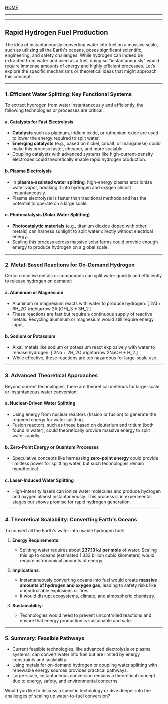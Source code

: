 [HOME](/README.md)   

---   

---   

## Rapid Hydrogen Fuel Production

The idea of instantaneously converting water into fuel on a massive scale, such as utilizing all the Earth's oceans, poses significant scientific, engineering, and safety challenges. While hydrogen can indeed be extracted from water and used as a fuel, doing so "instantaneously" would require immense amounts of energy and highly efficient processes. Let’s explore the specific mechanisms or theoretical ideas that might approach this concept:

---

### **1. Efficient Water Splitting: Key Functional Systems**
To extract hydrogen from water instantaneously and efficiently, the following technologies or processes are critical:

#### **a. Catalysts for Fast Electrolysis**
- **Catalysts** such as platinum, iridium oxide, or ruthenium oxide are used to lower the energy required to split water.
- **Emerging catalysts** (e.g., based on nickel, cobalt, or manganese) could make this process faster, cheaper, and more scalable.
- Coupling catalysts with advanced systems like high-current-density electrodes could theoretically enable rapid hydrogen production.

#### **b. Plasma Electrolysis**
- In **plasma-assisted water splitting**, high-energy plasma arcs ionize water vapor, breaking it into hydrogen and oxygen almost instantaneously.
- Plasma electrolysis is faster than traditional methods and has the potential to operate on a large scale.

#### **c. Photocatalysis (Solar Water Splitting)**
- **Photocatalytic materials** (e.g., titanium dioxide doped with other metals) can harness sunlight to split water directly without electrical energy.
- Scaling this process across massive solar farms could provide enough energy to produce hydrogen on a global scale.

---

### **2. Metal-Based Reactions for On-Demand Hydrogen**
Certain reactive metals or compounds can split water quickly and efficiently to release hydrogen on demand:

#### **a. Aluminum or Magnesium**
- Aluminum or magnesium reacts with water to produce hydrogen:
  \[
  2Al + 6H_2O \rightarrow 2Al(OH)_3 + 3H_2
  \]
- These reactions are fast but require a continuous supply of reactive metals. Recycling aluminum or magnesium would still require energy input.

#### **b. Sodium or Potassium**
- Alkali metals like sodium or potassium react explosively with water to release hydrogen:
  \[
  2Na + 2H_2O \rightarrow 2NaOH + H_2
  \]
- While effective, these reactions are too hazardous for large-scale use.

---

### **3. Advanced Theoretical Approaches**
Beyond current technologies, there are theoretical methods for large-scale or instantaneous water conversion:

#### **a. Nuclear-Driven Water Splitting**
- Using energy from nuclear reactors (fission or fusion) to generate the required energy for water splitting.
- Fusion reactors, such as those based on deuterium and tritium (both found in water), could theoretically provide massive energy to split water rapidly.

#### **b. Zero-Point Energy or Quantum Processes**
- Speculative concepts like harnessing **zero-point energy** could provide limitless power for splitting water, but such technologies remain hypothetical.

#### **c. Laser-Induced Water Splitting**
- High-intensity lasers can ionize water molecules and produce hydrogen and oxygen almost instantaneously. This process is in experimental stages but shows promise for rapid hydrogen generation.

---

### **4. Theoretical Scalability: Converting Earth's Oceans**
To convert all the Earth's water into usable hydrogen fuel:

1. **Energy Requirements**:
   - Splitting water requires about **237.13 kJ per mole** of water. Scaling this up to oceans (estimated 1.332 billion cubic kilometers) would require astronomical amounts of energy.

2. **Implications**:
   - Instantaneously converting oceans into fuel would create **massive amounts of hydrogen and oxygen gas**, leading to safety risks like uncontrollable explosions or fires.
   - It would disrupt ecosystems, climate, and atmospheric chemistry.

3. **Sustainability**:
   - Technologies would need to prevent uncontrolled reactions and ensure that energy production is sustainable and safe.

---

### **5. Summary: Feasible Pathways**
- Current feasible technologies, like advanced electrolysis or plasma systems, can convert water into fuel but are limited by energy constraints and scalability.
- Using metals for on-demand hydrogen or coupling water splitting with renewable energy sources provides practical pathways.
- Large-scale, instantaneous conversion remains a theoretical concept due to energy, safety, and environmental concerns.

Would you like to discuss a specific technology or dive deeper into the challenges of scaling up water-to-fuel conversion?
